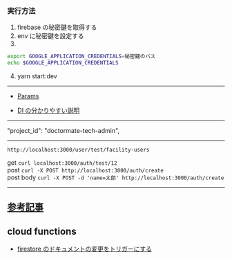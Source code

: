 ### 実行方法

1. firebase の秘密鍵を取得する
2. env に秘密鍵を設定する
3.

```bash
export GOOGLE_APPLICATION_CREDENTIALS=秘密鍵のパス
echo $GOOGLE_APPLICATION_CREDENTIALS
```

4. yarn start:dev

---

- [Params](https://docs.nestjs.com/custom-decorators#param-decorators)

- [DI の分かりやすい説明](https://blog.shgnkn.io/dependency-injection-in-nestjs/)

---

"project_id": "doctormate-tech-admin",

---

```
http://localhost:3000/user/test/facility-users
```

get
`curl localhost:3000/auth/test/12`  
post
`curl -X POST http://localhost:3000/auth/create`  
post body
`curl -X POST -d 'name=太郎' http://localhost:3000/auth/create`

---

## [参考記事](https://firebase.google.com/docs/auth/admin/verify-id-tokens?hl=ja)

## cloud functions

- [firestore のドキュメントの変更をトリガーにする](https://cloud.google.com/firestore/docs/extend-with-functions?hl=ja)
